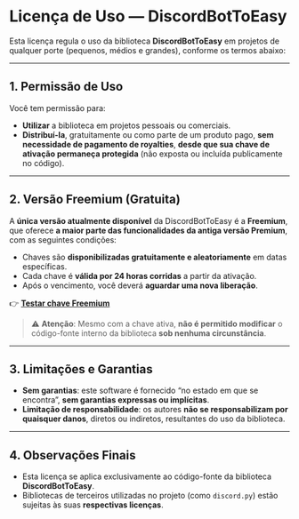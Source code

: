 # Licença de Uso — **DiscordBotToEasy**

Esta licença regula o uso da biblioteca **DiscordBotToEasy** em projetos de qualquer porte (pequenos, médios e grandes), conforme os termos abaixo:

---

## 1. Permissão de Uso

Você tem permissão para:

- **Utilizar** a biblioteca em projetos pessoais ou comerciais.
- **Distribuí-la**, gratuitamente ou como parte de um produto pago, **sem necessidade de pagamento de royalties**, **desde que sua chave de ativação permaneça protegida** (não exposta ou incluída publicamente no código).

---

## 2. Versão Freemium (Gratuita)

A **única versão atualmente disponível** da DiscordBotToEasy é a **Freemium**, que oferece **a maior parte das funcionalidades da antiga versão Premium**, com as seguintes condições:

- Chaves são **disponibilizadas gratuitamente e aleatoriamente** em datas específicas.
- Cada chave é **válida por 24 horas corridas** a partir da ativação.
- Após o vencimento, você deverá **aguardar uma nova liberação**.

👉 [**Testar chave Freemium**](https://discordbottoeasy.netlify.app/freemium/index.html)

> ⚠️ **Atenção**: Mesmo com a chave ativa, **não é permitido modificar** o código-fonte interno da biblioteca **sob nenhuma circunstância**.

---

## 3. Limitações e Garantias

- **Sem garantias**: este software é fornecido “no estado em que se encontra”, **sem garantias expressas ou implícitas**.
- **Limitação de responsabilidade**: os autores **não se responsabilizam por quaisquer danos**, diretos ou indiretos, resultantes do uso da biblioteca.

---

## 4. Observações Finais

- Esta licença se aplica exclusivamente ao código-fonte da biblioteca **DiscordBotToEasy**.
- Bibliotecas de terceiros utilizadas no projeto (como `discord.py`) estão sujeitas às suas **respectivas licenças**.
